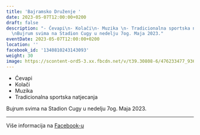 ```yaml
---
title: 'Bajramsko Druženje '
date: 2023-05-07T12:00:00+0200
draft: false
description: "- Ćevapi\n- Kolači\n- Muzika \n- Tradicionalna sportska natjecanja\n\
  \nBujrum svima na Stadion Cugy u nedelju 7og. Maja 2023."
eventDate: 2023-05-07T12:00:00+0200
location: ''
facebook_id: '1340810243143093'
weight: 30
image: https://scontent-ord5-3.xx.fbcdn.net/v/t39.30808-6/476233477_936651505262116_4103480540059516894_n.jpg?_nc_cat=110&ccb=1-7&_nc_sid=9e60e4&_nc_ohc=pDY692usPLcQ7kNvwFCZ167&_nc_oc=AdmKfRk8hAH7H5b1j5ZQVrAN5dEbTPKct44CkGXcQhfgztv4g7t1U2wA-w62CdLr6vk&_nc_zt=23&_nc_ht=scontent-ord5-3.xx&edm=ABTKTjYEAAAA&_nc_gid=p2C9czKkvnuN6pfd3vZJhQ&_nc_tpa=Q5bMBQG1dK6fEi_jDDvbSDgfiNtboOdTvf5AIoZTfgtsN43loxYpx1xYJ-sAVS7vJ_oLHMAPLo-112s0Eg&oh=00_Affdayt-9EPHCkq5rkY4q9VknDVFMm11P-zuh3QsaY2oTQ&oe=69089BCB
---
```


- Ćevapi
- Kolači
- Muzika 
- Tradicionalna sportska natjecanja

Bujrum svima na Stadion Cugy u nedelju 7og. Maja 2023.

---

Više informacija na [Facebook-u](https://facebook.com/events/1340810243143093)